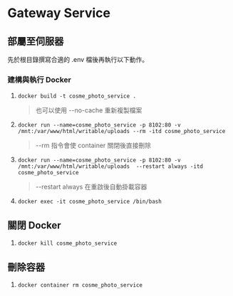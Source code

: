 # Gateway Service

## 部屬至伺服器

先於根目錄撰寫合適的 .env 檔後再執行以下動作。

### 建構與執行 Docker
1. `docker build -t cosme_photo_service .`
    > 也可以使用 --no-cache 重新複製檔案
3. `docker run --name=cosme_photo_service -p 8102:80 -v /mnt:/var/www/html/writable/uploads --rm -itd cosme_photo_service`
    > --rm 指令會使 container 關閉後直接刪除
4. `docker run --name=cosme_photo_service -p 8102:80 -v /mnt:/var/www/html/writable/uploads  --restart always -itd cosme_photo_service`
    > --restart always 在重啟後自動掛載容器
5.  `docker exec -it cosme_photo_service /bin/bash`

## 關閉 Docker
1. `docker kill cosme_photo_service`

## 刪除容器
1. `docker container rm cosme_photo_service`